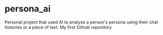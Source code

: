 # persona_ai
Personal project that used AI to analyse a person's persona using their chat histories or a piece of text. My first Github repository
